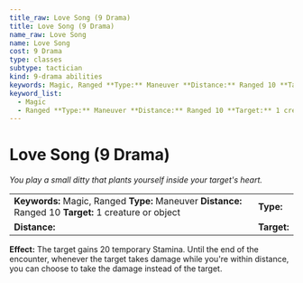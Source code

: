 ```yaml
---
title_raw: Love Song (9 Drama)
title: Love Song (9 Drama)
name_raw: Love Song
name: Love Song
cost: 9 Drama
type: classes
subtype: tactician
kind: 9-drama abilities
keywords: Magic, Ranged **Type:** Maneuver **Distance:** Ranged 10 **Target:** 1 creature or object
keyword_list:
  - Magic
  - Ranged **Type:** Maneuver **Distance:** Ranged 10 **Target:** 1 creature or object
---
```


# Love Song (9 Drama)

*You play a small ditty that plants yourself inside your target's heart.*

|                                                                                                         |             |
| :------------------------------------------------------------------------------------------------------ | :---------- |
| **Keywords:** Magic, Ranged **Type:** Maneuver **Distance:** Ranged 10 **Target:** 1 creature or object | **Type:**   |
| **Distance:**                                                                                           | **Target:** |

**Effect:** The target gains 20 temporary Stamina. Until the end of the encounter, whenever the target takes damage while you're within distance, you can choose to take the damage instead of the target.
